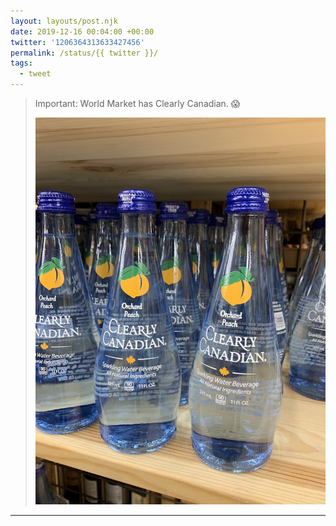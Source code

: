 ```yaml
---
layout: layouts/post.njk
date: 2019-12-16 00:04:00 +00:00
twitter: '1206364313633427456'
permalink: /status/{{ twitter }}/
tags: 
  - tweet
---
```


> Important: World Market has Clearly Canadian. 😱 
> 
> ![Bottles of peach Clearly Canadian](/img/1206364313633427456-EL3d8aUUwAAc_78.jpg)

---

